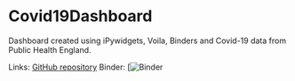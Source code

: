 # Covid19Dashboard
Dashboard created using iPywidgets, Voila, Binders and Covid-19 data from Public Health England.

Links:
[GitHub repository](https://github.com/CJBashford/Covid19Dashboard)
Binder: [![Binder](https://mybinder.org/v2/gh/CJBashford/Covid19Dashboard/HEAD)
